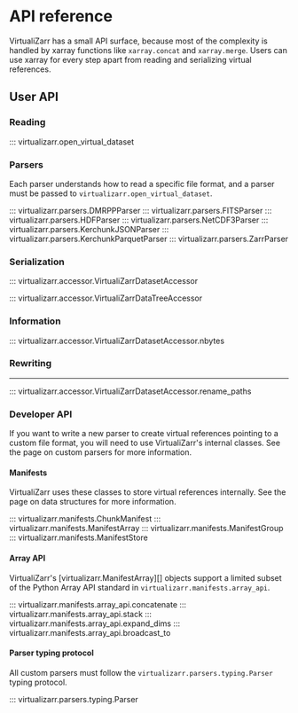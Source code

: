 # API reference

VirtualiZarr has a small API surface, because most of the complexity is handled by xarray functions like ``xarray.concat`` and ``xarray.merge``.
Users can use xarray for every step apart from reading and serializing virtual references.

## User API

### Reading

::: virtualizarr.open_virtual_dataset

### Parsers

Each parser understands how to read a specific file format, and a parser must be passed to `virtualizarr.open_virtual_dataset`.

::: virtualizarr.parsers.DMRPPParser
::: virtualizarr.parsers.FITSParser
::: virtualizarr.parsers.HDFParser
::: virtualizarr.parsers.NetCDF3Parser
::: virtualizarr.parsers.KerchunkJSONParser
::: virtualizarr.parsers.KerchunkParquetParser
::: virtualizarr.parsers.ZarrParser

### Serialization

::: virtualizarr.accessor.VirtualiZarrDatasetAccessor

::: virtualizarr.accessor.VirtualiZarrDataTreeAccessor

### Information

::: virtualizarr.accessor.VirtualiZarrDatasetAccessor.nbytes

### Rewriting
---------

::: virtualizarr.accessor.VirtualiZarrDatasetAccessor.rename_paths

### Developer API

If you want to write a new parser to create virtual references pointing to a custom file format, you will need to use VirtualiZarr's internal classes.
See the page on custom parsers for more information.

#### Manifests

VirtualiZarr uses these classes to store virtual references internally.
See the page on data structures for more information.

::: virtualizarr.manifests.ChunkManifest
::: virtualizarr.manifests.ManifestArray
::: virtualizarr.manifests.ManifestGroup
::: virtualizarr.manifests.ManifestStore

#### Array API

VirtualiZarr's [virtualizarr.ManifestArray][] objects support a limited subset of the Python Array API standard in `virtualizarr.manifests.array_api`.

::: virtualizarr.manifests.array_api.concatenate
::: virtualizarr.manifests.array_api.stack
::: virtualizarr.manifests.array_api.expand_dims
::: virtualizarr.manifests.array_api.broadcast_to

#### Parser typing protocol

All custom parsers must follow the `virtualizarr.parsers.typing.Parser` typing protocol.

::: virtualizarr.parsers.typing.Parser